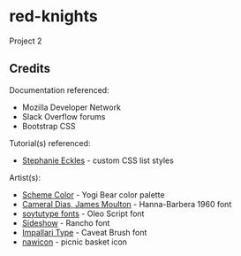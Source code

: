 # red-knights
Project 2

## Credits

Documentation referenced:

- Mozilla Developer Network
- Slack Overflow forums
- Bootstrap CSS

Tutorial(s) referenced:

- [Stephanie Eckles](https://moderncss.dev/totally-custom-list-styles/) - custom CSS list styles

Artist(s):

- [Scheme Color](https://www.schemecolor.com/yogi-bear.php) - Yogi Bear color palette
- [Cameral Dias, James Moulton](https://www.cdnfonts.com/hanna-barbera-1960-font-2.font) - Hanna-Barbera 1960 font
- [soytutype fonts](https://fonts.google.com/specimen/Oleo+Script) - Oleo Script font
- [Sideshow](https://fonts.google.com/specimen/Rancho) - Rancho font
- [Impallari Type](https://fonts.google.com/specimen/Caveat+Brush) - Caveat Brush font
- [nawicon](https://www.flaticon.com/free-icons/picnic) - picnic basket icon